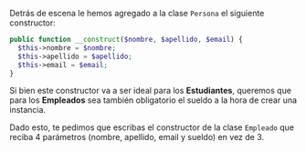 Detrás de escena le hemos agregado a la clase `Persona` el siguiente constructor:

``` php
public function __construct($nombre, $apellido, $email) {
  $this->nombre = $nombre;
  $this->apellido = $apellido;
  $this->email = $email;
}
```

Si bien este constructor va a ser ideal para los **Estudiantes**, queremos que para los **Empleados** sea también obligatorio el sueldo a la hora de crear una instancia.

Dado esto, te pedimos que escribas el constructor de la clase `Empleado` que reciba 4 parámetros (nombre, apellido, email y sueldo) en vez de 3.
